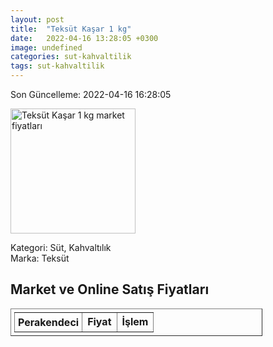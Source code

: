 ```yaml
---
layout: post
title:  "Teksüt Kaşar 1 kg"
date:   2022-04-16 13:28:05 +0300
image: undefined
categories: sut-kahvaltilik
tags: sut-kahvaltilik
---
```


Son Güncelleme: 2022-04-16 16:28:05

<img src="undefined" width="200" alt="Teksüt Kaşar 1 kg market fiyatları" />

Kategori: Süt, Kahvaltılık
<br />
Marka: Teksüt

<h2>Market ve Online Satış Fiyatları</h2>

<table border="1" style="padding: 5px;width:80%;">
  <tr>
    <td style="padding: 5px;"><strong>Perakendeci</strong></td>
    <td><strong>Fiyat</strong></td>
    <td><strong>İşlem</strong></td>
  </tr>
  
</table>

